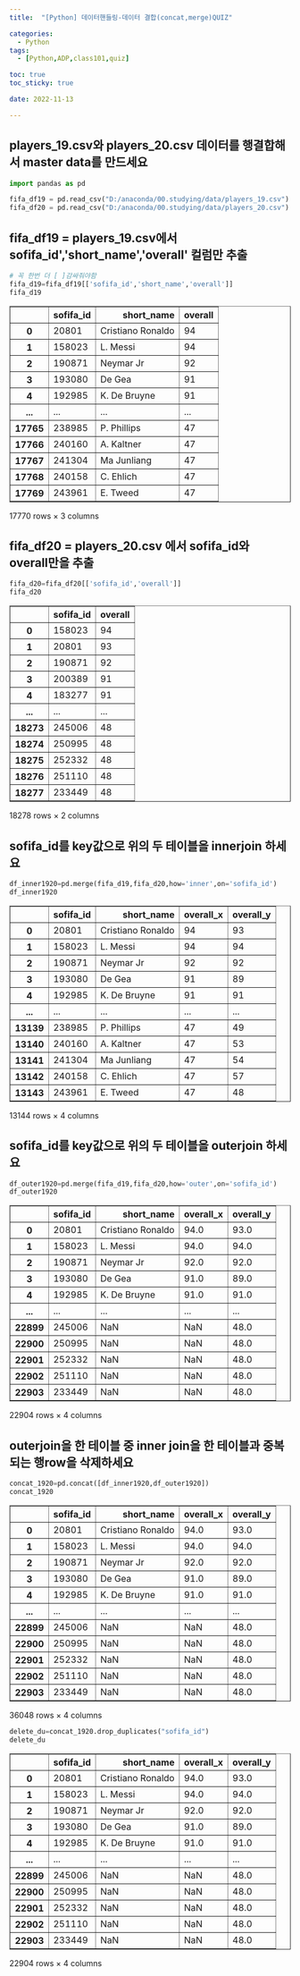 ```yaml
---
title:  "[Python] 데이터핸들링-데이터 결합(concat,merge)QUIZ" 

categories:
  - Python
tags:
  - [Python,ADP,class101,quiz]

toc: true
toc_sticky: true

date: 2022-11-13

---
```


##  players_19.csv와 players_20.csv 데이터를 행결합해서 master data를 만드세요 


```python
import pandas as pd 
```


```python
fifa_df19 = pd.read_csv("D:/anaconda/00.studying/data/players_19.csv")
fifa_df20 = pd.read_csv("D:/anaconda/00.studying/data/players_20.csv")
```

## fifa_df19 = players_19.csv에서 sofifa_id','short_name','overall' 컬럼만 추출


```python
# 꼭 한번 더 [ ]감싸줘야함 
fifa_d19=fifa_df19[['sofifa_id','short_name','overall']]
fifa_d19
```




<div>
<style scoped>
    .dataframe tbody tr th:only-of-type {
        vertical-align: middle;
    }

    .dataframe tbody tr th {
        vertical-align: top;
    }

    .dataframe thead th {
        text-align: right;
    }
</style>
<table border="1" class="dataframe">
  <thead>
    <tr style="text-align: right;">
      <th></th>
      <th>sofifa_id</th>
      <th>short_name</th>
      <th>overall</th>
    </tr>
  </thead>
  <tbody>
    <tr>
      <th>0</th>
      <td>20801</td>
      <td>Cristiano Ronaldo</td>
      <td>94</td>
    </tr>
    <tr>
      <th>1</th>
      <td>158023</td>
      <td>L. Messi</td>
      <td>94</td>
    </tr>
    <tr>
      <th>2</th>
      <td>190871</td>
      <td>Neymar Jr</td>
      <td>92</td>
    </tr>
    <tr>
      <th>3</th>
      <td>193080</td>
      <td>De Gea</td>
      <td>91</td>
    </tr>
    <tr>
      <th>4</th>
      <td>192985</td>
      <td>K. De Bruyne</td>
      <td>91</td>
    </tr>
    <tr>
      <th>...</th>
      <td>...</td>
      <td>...</td>
      <td>...</td>
    </tr>
    <tr>
      <th>17765</th>
      <td>238985</td>
      <td>P. Phillips</td>
      <td>47</td>
    </tr>
    <tr>
      <th>17766</th>
      <td>240160</td>
      <td>A. Kaltner</td>
      <td>47</td>
    </tr>
    <tr>
      <th>17767</th>
      <td>241304</td>
      <td>Ma Junliang</td>
      <td>47</td>
    </tr>
    <tr>
      <th>17768</th>
      <td>240158</td>
      <td>C. Ehlich</td>
      <td>47</td>
    </tr>
    <tr>
      <th>17769</th>
      <td>243961</td>
      <td>E. Tweed</td>
      <td>47</td>
    </tr>
  </tbody>
</table>
<p>17770 rows × 3 columns</p>
</div>



## fifa_df20 = players_20.csv 에서 sofifa_id와 overall만을 추출 


```python
fifa_d20=fifa_df20[['sofifa_id','overall']]
fifa_d20
```




<div>
<style scoped>
    .dataframe tbody tr th:only-of-type {
        vertical-align: middle;
    }

    .dataframe tbody tr th {
        vertical-align: top;
    }

    .dataframe thead th {
        text-align: right;
    }
</style>
<table border="1" class="dataframe">
  <thead>
    <tr style="text-align: right;">
      <th></th>
      <th>sofifa_id</th>
      <th>overall</th>
    </tr>
  </thead>
  <tbody>
    <tr>
      <th>0</th>
      <td>158023</td>
      <td>94</td>
    </tr>
    <tr>
      <th>1</th>
      <td>20801</td>
      <td>93</td>
    </tr>
    <tr>
      <th>2</th>
      <td>190871</td>
      <td>92</td>
    </tr>
    <tr>
      <th>3</th>
      <td>200389</td>
      <td>91</td>
    </tr>
    <tr>
      <th>4</th>
      <td>183277</td>
      <td>91</td>
    </tr>
    <tr>
      <th>...</th>
      <td>...</td>
      <td>...</td>
    </tr>
    <tr>
      <th>18273</th>
      <td>245006</td>
      <td>48</td>
    </tr>
    <tr>
      <th>18274</th>
      <td>250995</td>
      <td>48</td>
    </tr>
    <tr>
      <th>18275</th>
      <td>252332</td>
      <td>48</td>
    </tr>
    <tr>
      <th>18276</th>
      <td>251110</td>
      <td>48</td>
    </tr>
    <tr>
      <th>18277</th>
      <td>233449</td>
      <td>48</td>
    </tr>
  </tbody>
</table>
<p>18278 rows × 2 columns</p>
</div>



## sofifa_id를 key값으로  위의 두 테이블을 innerjoin 하세요 


```python
df_inner1920=pd.merge(fifa_d19,fifa_d20,how='inner',on='sofifa_id')
df_inner1920
```




<div>
<style scoped>
    .dataframe tbody tr th:only-of-type {
        vertical-align: middle;
    }

    .dataframe tbody tr th {
        vertical-align: top;
    }

    .dataframe thead th {
        text-align: right;
    }
</style>
<table border="1" class="dataframe">
  <thead>
    <tr style="text-align: right;">
      <th></th>
      <th>sofifa_id</th>
      <th>short_name</th>
      <th>overall_x</th>
      <th>overall_y</th>
    </tr>
  </thead>
  <tbody>
    <tr>
      <th>0</th>
      <td>20801</td>
      <td>Cristiano Ronaldo</td>
      <td>94</td>
      <td>93</td>
    </tr>
    <tr>
      <th>1</th>
      <td>158023</td>
      <td>L. Messi</td>
      <td>94</td>
      <td>94</td>
    </tr>
    <tr>
      <th>2</th>
      <td>190871</td>
      <td>Neymar Jr</td>
      <td>92</td>
      <td>92</td>
    </tr>
    <tr>
      <th>3</th>
      <td>193080</td>
      <td>De Gea</td>
      <td>91</td>
      <td>89</td>
    </tr>
    <tr>
      <th>4</th>
      <td>192985</td>
      <td>K. De Bruyne</td>
      <td>91</td>
      <td>91</td>
    </tr>
    <tr>
      <th>...</th>
      <td>...</td>
      <td>...</td>
      <td>...</td>
      <td>...</td>
    </tr>
    <tr>
      <th>13139</th>
      <td>238985</td>
      <td>P. Phillips</td>
      <td>47</td>
      <td>49</td>
    </tr>
    <tr>
      <th>13140</th>
      <td>240160</td>
      <td>A. Kaltner</td>
      <td>47</td>
      <td>53</td>
    </tr>
    <tr>
      <th>13141</th>
      <td>241304</td>
      <td>Ma Junliang</td>
      <td>47</td>
      <td>54</td>
    </tr>
    <tr>
      <th>13142</th>
      <td>240158</td>
      <td>C. Ehlich</td>
      <td>47</td>
      <td>57</td>
    </tr>
    <tr>
      <th>13143</th>
      <td>243961</td>
      <td>E. Tweed</td>
      <td>47</td>
      <td>48</td>
    </tr>
  </tbody>
</table>
<p>13144 rows × 4 columns</p>
</div>



## sofifa_id를 key값으로  위의 두 테이블을 outerjoin 하세요 


```python
df_outer1920=pd.merge(fifa_d19,fifa_d20,how='outer',on='sofifa_id')
df_outer1920
```




<div>
<style scoped>
    .dataframe tbody tr th:only-of-type {
        vertical-align: middle;
    }

    .dataframe tbody tr th {
        vertical-align: top;
    }

    .dataframe thead th {
        text-align: right;
    }
</style>
<table border="1" class="dataframe">
  <thead>
    <tr style="text-align: right;">
      <th></th>
      <th>sofifa_id</th>
      <th>short_name</th>
      <th>overall_x</th>
      <th>overall_y</th>
    </tr>
  </thead>
  <tbody>
    <tr>
      <th>0</th>
      <td>20801</td>
      <td>Cristiano Ronaldo</td>
      <td>94.0</td>
      <td>93.0</td>
    </tr>
    <tr>
      <th>1</th>
      <td>158023</td>
      <td>L. Messi</td>
      <td>94.0</td>
      <td>94.0</td>
    </tr>
    <tr>
      <th>2</th>
      <td>190871</td>
      <td>Neymar Jr</td>
      <td>92.0</td>
      <td>92.0</td>
    </tr>
    <tr>
      <th>3</th>
      <td>193080</td>
      <td>De Gea</td>
      <td>91.0</td>
      <td>89.0</td>
    </tr>
    <tr>
      <th>4</th>
      <td>192985</td>
      <td>K. De Bruyne</td>
      <td>91.0</td>
      <td>91.0</td>
    </tr>
    <tr>
      <th>...</th>
      <td>...</td>
      <td>...</td>
      <td>...</td>
      <td>...</td>
    </tr>
    <tr>
      <th>22899</th>
      <td>245006</td>
      <td>NaN</td>
      <td>NaN</td>
      <td>48.0</td>
    </tr>
    <tr>
      <th>22900</th>
      <td>250995</td>
      <td>NaN</td>
      <td>NaN</td>
      <td>48.0</td>
    </tr>
    <tr>
      <th>22901</th>
      <td>252332</td>
      <td>NaN</td>
      <td>NaN</td>
      <td>48.0</td>
    </tr>
    <tr>
      <th>22902</th>
      <td>251110</td>
      <td>NaN</td>
      <td>NaN</td>
      <td>48.0</td>
    </tr>
    <tr>
      <th>22903</th>
      <td>233449</td>
      <td>NaN</td>
      <td>NaN</td>
      <td>48.0</td>
    </tr>
  </tbody>
</table>
<p>22904 rows × 4 columns</p>
</div>



## outerjoin을 한 테이블 중 inner join을 한 테이블과 중복되는 행row을 삭제하세요 


```python
concat_1920=pd.concat([df_inner1920,df_outer1920])
concat_1920
```




<div>
<style scoped>
    .dataframe tbody tr th:only-of-type {
        vertical-align: middle;
    }

    .dataframe tbody tr th {
        vertical-align: top;
    }

    .dataframe thead th {
        text-align: right;
    }
</style>
<table border="1" class="dataframe">
  <thead>
    <tr style="text-align: right;">
      <th></th>
      <th>sofifa_id</th>
      <th>short_name</th>
      <th>overall_x</th>
      <th>overall_y</th>
    </tr>
  </thead>
  <tbody>
    <tr>
      <th>0</th>
      <td>20801</td>
      <td>Cristiano Ronaldo</td>
      <td>94.0</td>
      <td>93.0</td>
    </tr>
    <tr>
      <th>1</th>
      <td>158023</td>
      <td>L. Messi</td>
      <td>94.0</td>
      <td>94.0</td>
    </tr>
    <tr>
      <th>2</th>
      <td>190871</td>
      <td>Neymar Jr</td>
      <td>92.0</td>
      <td>92.0</td>
    </tr>
    <tr>
      <th>3</th>
      <td>193080</td>
      <td>De Gea</td>
      <td>91.0</td>
      <td>89.0</td>
    </tr>
    <tr>
      <th>4</th>
      <td>192985</td>
      <td>K. De Bruyne</td>
      <td>91.0</td>
      <td>91.0</td>
    </tr>
    <tr>
      <th>...</th>
      <td>...</td>
      <td>...</td>
      <td>...</td>
      <td>...</td>
    </tr>
    <tr>
      <th>22899</th>
      <td>245006</td>
      <td>NaN</td>
      <td>NaN</td>
      <td>48.0</td>
    </tr>
    <tr>
      <th>22900</th>
      <td>250995</td>
      <td>NaN</td>
      <td>NaN</td>
      <td>48.0</td>
    </tr>
    <tr>
      <th>22901</th>
      <td>252332</td>
      <td>NaN</td>
      <td>NaN</td>
      <td>48.0</td>
    </tr>
    <tr>
      <th>22902</th>
      <td>251110</td>
      <td>NaN</td>
      <td>NaN</td>
      <td>48.0</td>
    </tr>
    <tr>
      <th>22903</th>
      <td>233449</td>
      <td>NaN</td>
      <td>NaN</td>
      <td>48.0</td>
    </tr>
  </tbody>
</table>
<p>36048 rows × 4 columns</p>
</div>




```python
delete_du=concat_1920.drop_duplicates("sofifa_id")
delete_du
```




<div>
<style scoped>
    .dataframe tbody tr th:only-of-type {
        vertical-align: middle;
    }

    .dataframe tbody tr th {
        vertical-align: top;
    }

    .dataframe thead th {
        text-align: right;
    }
</style>
<table border="1" class="dataframe">
  <thead>
    <tr style="text-align: right;">
      <th></th>
      <th>sofifa_id</th>
      <th>short_name</th>
      <th>overall_x</th>
      <th>overall_y</th>
    </tr>
  </thead>
  <tbody>
    <tr>
      <th>0</th>
      <td>20801</td>
      <td>Cristiano Ronaldo</td>
      <td>94.0</td>
      <td>93.0</td>
    </tr>
    <tr>
      <th>1</th>
      <td>158023</td>
      <td>L. Messi</td>
      <td>94.0</td>
      <td>94.0</td>
    </tr>
    <tr>
      <th>2</th>
      <td>190871</td>
      <td>Neymar Jr</td>
      <td>92.0</td>
      <td>92.0</td>
    </tr>
    <tr>
      <th>3</th>
      <td>193080</td>
      <td>De Gea</td>
      <td>91.0</td>
      <td>89.0</td>
    </tr>
    <tr>
      <th>4</th>
      <td>192985</td>
      <td>K. De Bruyne</td>
      <td>91.0</td>
      <td>91.0</td>
    </tr>
    <tr>
      <th>...</th>
      <td>...</td>
      <td>...</td>
      <td>...</td>
      <td>...</td>
    </tr>
    <tr>
      <th>22899</th>
      <td>245006</td>
      <td>NaN</td>
      <td>NaN</td>
      <td>48.0</td>
    </tr>
    <tr>
      <th>22900</th>
      <td>250995</td>
      <td>NaN</td>
      <td>NaN</td>
      <td>48.0</td>
    </tr>
    <tr>
      <th>22901</th>
      <td>252332</td>
      <td>NaN</td>
      <td>NaN</td>
      <td>48.0</td>
    </tr>
    <tr>
      <th>22902</th>
      <td>251110</td>
      <td>NaN</td>
      <td>NaN</td>
      <td>48.0</td>
    </tr>
    <tr>
      <th>22903</th>
      <td>233449</td>
      <td>NaN</td>
      <td>NaN</td>
      <td>48.0</td>
    </tr>
  </tbody>
</table>
<p>22904 rows × 4 columns</p>
</div>


